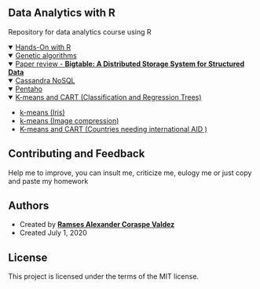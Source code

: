 ## Data Analytics with R
Repository for data analytics course using R


<details open>
<summary> <a href="https://wittline.github.io/Data-Analytics-with-R/Hands-On%20with%20R/Hands_On_with_R.html">Hands-On with R</a>
  </summary>
</details>

<details open>    
<summary> <a href="https://wittline.github.io/Data-Analytics-with-R/Genetic%20algorithms/Genetic_algorithms_with_R.html">Genetic algorithms</a> </summary>    
</details>

<details open>    
<summary> <a href="https://wittline.github.io/Data-Analytics-with-R/Paper%20reviews/Bigtable-review.html">Paper review - <strong> Bigtable: A Distributed Storage System for Structured Data </strong></a> </summary>    
</details>
  
<details open>
<summary> <a href="https://wittline.github.io/Data-Analytics-with-R/Cassandra/Cassandra_review.html">Cassandra NoSQL</a> </summary>
</details>

<details open>
<summary> <a href="https://wittline.github.io/Data-Analytics-with-R/Pentaho/Pentaho_review.html">Pentaho </a> </summary>
</details>      

<details open>
<summary> <a href="https://wittline.github.io/Data-Analytics-with-R"> K-means and CART (Classification and Regression Trees) </a> </summary>
      <ul>                
          <li>
              <a href="https://wittline.github.io/Data-Analytics-with-R/K-means/kmeans_with_r.html">k-means (Iris)</a>
          </li>
          <li>
              <a href="https://wittline.github.io/Data-Analytics-with-R/K-means/kmeans_with_r_2.html">k-means (Image compression)</a>
          </li>
          <li>
            <a href="https://wittline.github.io/Data-Analytics-with-R/K-means/Clustering_countries_with_R.html">K-means and CART (Countries needing international AID )</a>
          </li>
  </ul> 
</details>

## Contributing and Feedback
Help me to improve, you can insult me, criticize me, eulogy me or just copy and paste my homework

## Authors
- Created by <a href="https://www.linkedin.com/in/ramsescoraspe"><strong>Ramses Alexander Coraspe Valdez</strong></a>
- Created July 1, 2020

## License
This project is licensed under the terms of the MIT license.
